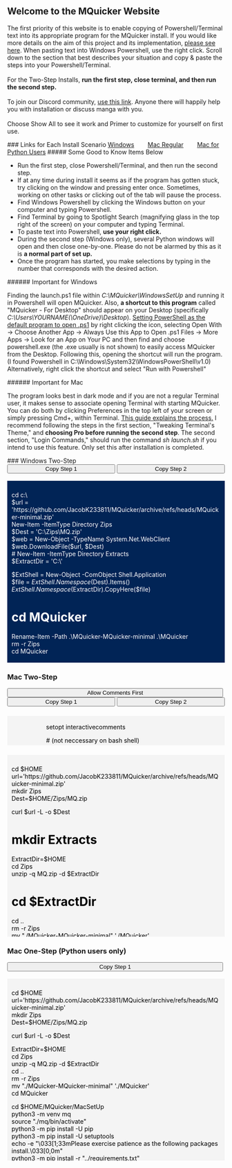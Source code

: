 ## Welcome to the MQuicker Website
<p>The first priority of this website is to enable copying of Powershell/Terminal text into its appropriate program for the MQuicker install. If you would like more details on the aim of this project and its implementation, <a href="https://github.com/JacobK233811/MQuicker#mquicker">please see here</a>. When pasting text into Windows Powershell, use the right click. Scroll down to the section that best describes your situation and copy & paste the steps into your Powershell/Terminal. <br><br>For the Two-Step Installs, <b>run the first step, close terminal, and then run the second step.</b> <br><br>To join our Discord community, <a href="https://discord.gg/f7r8Emws8G">use this link</a>. Anyone there will happily help you with installation or discuss manga with you.<br><br>Choose Show All to see it work and Primer to customize for yourself on first use.<br></p>
### Links for Each Install Scenario
<a href="#windows-two-step">Windows</a>&nbsp;&nbsp;&nbsp;&nbsp;&nbsp;&nbsp;&nbsp;&nbsp;<a href="#mac-two-step">Mac Regular</a>&nbsp;&nbsp;&nbsp;&nbsp;&nbsp;&nbsp;&nbsp;&nbsp;<a href="#mos">Mac for Python Users</a>
##### Some Good to Know Items Below
<ul>
  <li>Run the first step, close Powershell/Terminal, and then run the second step.</li>
  <li>If at any time during install it seems as if the program has gotten stuck, try clicking on the window and pressing enter once. Sometimes, working on other tasks or clicking out of the tab will pause the process.</li>
  <li>Find Windows Powershell by clicking the Windows button on your computer and typing Powershell.</li>
  <li>Find Terminal by going to Spotlight Search (magnifying glass in the top right of the screen) on your computer and typing Terminal.</li>
  <li>To paste text into Powershell, <b>use your right click.</b></li>
  <li>During the second step (Windows only), several Python windows will open and then close one-by-one. Please do not be alarmed by this as it is <b>a normal part of set up.</b></li>
  <li>Once the program has started, you make selections by typing in the number that corresponds with the desired action.</li>
</ul>
###### Important for Windows
<p>Finding the launch.ps1 file within <em>C:\MQuicker\WindowsSetUp</em> and running it in Powershell will open MQuicker. Also, <b>a shortcut to this program</b> called "MQuicker - For Desktop" should appear on your Desktop (specifically <em>C:\Users\YOURNAME(\OneDrive)\Desktop</em>).
<a href="https://www.top-password.com/blog/set-ps1-script-to-open-with-powershell-by-default/">Setting PowerShell as the default program to open .ps1</a> by right clicking the icon, selecting Open With -> Choose Another App -> Always Use this App to Open .ps1 Files -> More Apps -> Look for an App on Your PC and then find and choose powershell.exe (the .exe usually is not shown) to easily access MQuicker from the Desktop. Following this, opening the shortcut will run the program.
(I found Powershell in C:\Windows\System32\WindowsPowerShell\v1.0) Alternatively, right click the shortcut and select "Run with Powershell"</p>
###### Important for Mac
<p>The program looks best in dark mode and if you are not a regular Terminal user, it makes sense to associate opening Terminal with starting MQuicker. You can do both by clicking Preferences in the top left of your screen or simply pressing Cmd+, within Terminal. <a href="https://www.maketecheasier.com/customize-mac-terminal/">This guide explains the process.</a> I recommend following the steps in the first section, "Tweaking Terminal's Theme," and <b>choosing Pro before running the second step</b>. The second section, "Login Commands," should run the command <em>sh launch.sh</em> if you intend to use this feature. Only set this after installation is completed.</p>
### Windows Two-Step
<div>
     <button style="width: 250px;" onclick="CopyToClipboard('wstep1');return false;">Copy Step 1</button>
     <button class="button" style="width: 250px;" onclick="CopyToClipboard('wstep2');return false;">Copy Step 2</button>
     <br><br>
     <div style="background-color: #012456; color: white; max-height: 400px; overflow: scroll; padding: 10px;">
          <p id="wstep1">cd c:\<br>
$url = 'https://github.com/JacobK233811/MQuicker/archive/refs/heads/MQuicker-minimal.zip'<br>
New-Item -ItemType Directory Zips<br>
$Dest = 'C:\Zips\MQ.zip'<br>
$web = New-Object -TypeName System.Net.WebClient<br>
$web.DownloadFile($url, $Dest)<br># New-Item -ItemType Directory Extracts<br>
$ExtractDir = 'C:\'<br>

$ExtShell = New-Object -ComObject Shell.Application<br>
$file = $ExtShell.Namespace($Dest).Items()<br>
$ExtShell.Namespace($ExtractDir).CopyHere($file)<br>
# cd MQuicker<br>
Rename-Item -Path .\MQuicker-MQuicker-minimal .\MQuicker<br>
rm -r Zips<br>
cd MQuicker<br>

# Credits to deto's Miniconda-Install GitHub repository<br>
$ErrorActionPreference = "Stop"<br>

# Name of application to install<br>
$AppName="Python, Pip, & Conda"<br>

# Set your project's install directory name here<br>
$InstallDir="PythonFiles"<br>

# Dependencies installed with pip instead<br>
# Comment out the next line if no PyPi dependencies<br>
$PyPiPackage="-r requirements.txt"<br>

Write-Host -Foreground Green ("`nInstalling $AppName to "+(get-location).path+"\$InstallDir")<br>

rm "PythonFiles\.gitkeep"
# Download Latest Miniconda Installer<br>
Write-Host -Foreground Green "`nDownloading Miniconda Installer...`n"<br>

(New-Object System.Net.WebClient).DownloadFile("https://repo.anaconda.com/miniconda/Miniconda3-latest-Windows-x86_64.exe", "$pwd\Miniconda_Install.exe")<br>

# Install Python environment through Miniconda<br>
Write-Host "Installing Miniconda...`n"<br>
Start-Process Miniconda_Install.exe "/S /AddToPath=1 /D=$pwd\$InstallDir" -Wait<br>

# Cleanup<br>
Remove-Item "Miniconda_Install.exe"<br>

Write-Host -Foreground Green ("Close this shell, open a new one, and run the contents of setup2.ps1")<br>
# End Step 1 <br></p>
     </div>
     <br>
     <div style="background-color: #012456; color: white; max-height: 400px; overflow: scroll; padding: 10px;">
          <p id="wstep2">Set-ExecutionPolicy Unrestricted -Scope CurrentUser -Force<br>
cd c:\MQuicker\WindowsSetUp<br>
python -m venv mq<br>
.\mq\Scripts\activate<br>
Write-Host -Foreground Green ("`Please exercise patience as the following packages install.")<br>
pip install -r "..\requirements.txt"<br>
Invoke-Expression "ls $env:USERPROFILE\OneDrive\Desktop" -ErrorVariable isnotonedrive<br>
if (!$isnotonedrive) {mv ".\MQuicker - For Desktop.lnk" ($env:USERPROFILE + "\OneDrive\Desktop")} else {mv ".\MQuicker - For Desktop.lnk" ($env:USERPROFILE + "\Desktop")}<br>
Write-Host ("`nCongratulations on Setting Up MQuicker!!")<br>
cd ..<br>
python checker.py<br>
# End Step 2 <br></p>
     </div>     
</div>

### Mac Two-Step
<div>
     <button style="width: 500px;" onclick="CopyToClipboard('comment');return false;">Allow Comments First</button>
     <br>
     <button style="width: 250px;" onclick="CopyToClipboard('mstep1');return false;">Copy Step 1</button>
     <button class="button" style="width: 250px;" onclick="CopyToClipboard('mstep2');return false;">Copy Step 2</button>
     <br><br>
     <div style="background-color: #f4f4f4; color: black; padding: 3px 90px; margin: 5px auto;">
                                                                                                              <p id="comment">setopt interactivecomments</p> # (not neccessary on bash shell)
                                                                                                              </div><br>
     <div style="background-color: #f4f4f4; color: black; max-height: 400px; overflow: scroll; padding: 10px;">
          <p id="mstep1">cd $HOME<br>
url='https://github.com/JacobK233811/MQuicker/archive/refs/heads/MQuicker-minimal.zip'<br>
mkdir Zips<br>
Dest=$HOME/Zips/MQ.zip<br>

curl $url -L -o $Dest<br>

# mkdir Extracts<br>
ExtractDir=$HOME<br>
cd Zips<br>
unzip -q MQ.zip -d $ExtractDir<br>
# cd $ExtractDir<br>
cd ..<br>
rm -r Zips<br>
mv "./MQuicker-MQuicker-minimal" './MQuicker'<br>
cd MQuicker<br>

# Credits to detos Miniconda-Install GitHub repository<br>
set -e<br>

# Name of application to install<br>
AppName="Python, Pip, & Conda"<br>

# Set your projects install directory name here<br>
InstallDir="PythonFiles"<br>

# Install the package from PyPi<br>
# Comment out next line if installing locally<br>
PyPiPackage="-r requirements.txt"<br>

echo<br>
echo "Installing $AppName"<br>

echo<br>
echo "Installing into: $(pwd)/$InstallDir"<br>
echo<br>

# Miniconda doesnt work for directory structures with spaces<br>
if [[ $(pwd) == *" "* ]]<br>
then<br>
    &nbsp;&nbsp;&nbsp;&nbsp;echo "ERROR: Cannot install into a directory with a space in its path" >&2<br>
    &nbsp;&nbsp;&nbsp;&nbsp;echo "Exiting..."<br>
    &nbsp;&nbsp;&nbsp;&nbsp;echo<br>
    &nbsp;&nbsp;&nbsp;&nbsp;exit 1<br>
fi<br>

rm "PythonFiles/.gitkeep"<br>
# Test if new directory is empty.  Exit if its not<br>
if [ -d $(pwd)/$InstallDir ]; then<br>
    &nbsp;&nbsp;&nbsp;&nbsp;if [ "$(ls -A $(pwd)/$InstallDir)" ]; then<br>
        &nbsp;&nbsp;&nbsp;&nbsp;&nbsp;&nbsp;&nbsp;&nbsp;echo "ERROR: Directory is not empty" >&2<br>
        &nbsp;&nbsp;&nbsp;&nbsp;&nbsp;&nbsp;&nbsp;&nbsp;echo "If you want to install into $(pwd)/$InstallDir, "<br>
        &nbsp;&nbsp;&nbsp;&nbsp;&nbsp;&nbsp;&nbsp;&nbsp;echo "clear the directory first and run this script again."<br>
        &nbsp;&nbsp;&nbsp;&nbsp;&nbsp;&nbsp;&nbsp;&nbsp;echo "Exiting..."<br>
        &nbsp;&nbsp;&nbsp;&nbsp;&nbsp;&nbsp;&nbsp;&nbsp;echo<br>
        &nbsp;&nbsp;&nbsp;&nbsp;&nbsp;&nbsp;&nbsp;&nbsp;exit 1<br>
    &nbsp;&nbsp;&nbsp;&nbsp;fi<br>
fi<br>

# Download and install Miniconda<br>
set +e<br>
curl "https://repo.anaconda.com/miniconda/Miniconda3-latest-MacOSX-x86_64.sh" -o Miniconda_Install.sh<br>
if [ $? -ne 0 ]; then<br>
    &nbsp;&nbsp;&nbsp;&nbsp;curl "https://repo.anaconda.com/miniconda/Miniconda3-latest-MacOSX-x86_64.sh" -o Miniconda_Install.sh<br>
fi<br>
set -e<br>

bash Miniconda_Install.sh -b -f -p $InstallDir<br>

# Cleanup<br>
rm Miniconda_Install.sh<br>

source "./PythonFiles/bin/activate"<br>
conda init zsh<br>

echo "Close this shell, open a new one, and run the contents of setup2.sh"<br>
# End Step 1<br></p>
     </div>
     <br>
     <div style="background-color: #f4f4f4; color: black; max-height: 400px; overflow: scroll; padding: 10px;">
          <p id="mstep2">cd $HOME/MQuicker<br>
          source "./PythonFiles/bin/activate"<br>
          cd MacSetUp<br>
python3 -m venv mq<br>
source "./mq/bin/activate"<br>
python3 -m pip install -U pip<br>
python3 -m pip install -U setuptools<br>
echo -e "\033[1;33mPlease exercise patience as the following packages install.\033[0,0m"<br>
python3 -m pip install -r "../requirements.txt"<br>
mv "./launch.sh" $HOME<br>
echo "Congratulations on Setting Up MQuicker!!"<br>
cd ..<br>
arch -x86_64 python3 checker.py<br>
# End Step 2<br></p>
     </div>     
</div>

<h3 id="mos">Mac One-Step (Python users only)</h3>
<div>
     <button style="width: 500px;" onclick="CopyToClipboard('mstep3');return false;">Copy Step 1</button>
     <br><br>
     <div style="background-color: #f4f4f4; color: black; max-height: 400px; overflow: scroll; padding: 10px;">
          <p id="mstep3">cd $HOME<br>
url='https://github.com/JacobK233811/MQuicker/archive/refs/heads/MQuicker-minimal.zip'<br>
mkdir Zips<br>
Dest=$HOME/Zips/MQ.zip<br>

curl $url -L -o $Dest<br>

ExtractDir=$HOME<br>
cd Zips<br>
unzip -q MQ.zip -d $ExtractDir<br>
cd ..<br>
rm -r Zips<br>
mv "./MQuicker-MQuicker-minimal" './MQuicker'<br>
cd MQuicker<br>

cd $HOME/MQuicker/MacSetUp<br>
python3 -m venv mq<br>
source "./mq/bin/activate"<br>
python3 -m pip install -U pip<br>
python3 -m pip install -U setuptools<br>
echo -e "\033[1;33mPlease exercise patience as the following packages install.\033[0,0m"<br>
python3 -m pip install -r "../requirements.txt"<br>
mv "./launch.sh" $HOME<br>
echo "Congratulations on Setting Up MQuicker!!"<br>
cd ..<br>
python3 checker.py<br>
# End Step 1<br></p>
     </div>
</div>

<script src="//cdnjs.cloudflare.com/ajax/libs/clipboard.js/1.4.0/clipboard.min.js">(function(){
    new Clipboard('#copy-button');
})();</script>
<script src="w3.js"></script>
<script>
function CopyToClipboard(id)
{
var r = document.createRange();
r.selectNode(document.getElementById(id));
window.getSelection().removeAllRanges();
window.getSelection().addRange(r);
document.execCommand('copy');
window.getSelection().removeAllRanges();
     
/* Alert the copied text */
alert("Copied the code for this step.");
}
</script>
